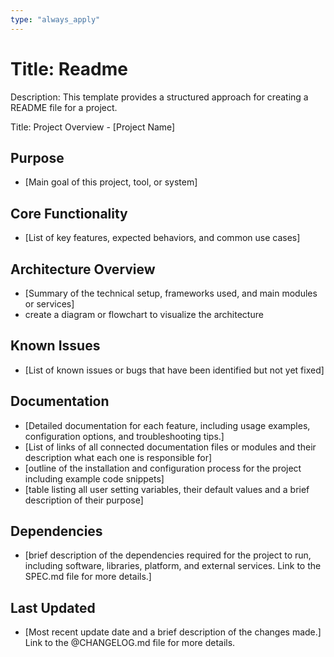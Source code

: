 ```yaml
---
type: "always_apply"
---
```


# Title: Readme

Description: This template provides a structured approach for creating a README file for a project.

Title: Project Overview - [Project Name]

## Purpose
- [Main goal of this project, tool, or system]

## Core Functionality
- [List of key features, expected behaviors, and common use cases]

## Architecture Overview
- [Summary of the technical setup, frameworks used, and main modules or services]
- create a diagram or flowchart to visualize the architecture

## Known Issues
- [List of known issues or bugs that have been identified but not yet fixed]

## Documentation
- [Detailed documentation for each feature, including usage examples, configuration options, and troubleshooting tips.]
- [List of links of all connected documentation files or modules and their description what each one is responsible for]
- [outline of the installation and configuration process for the project including example code snippets]
- [table listing all user setting variables, their default values and a brief description of their purpose]

## Dependencies
- [brief description of the dependencies required for the project to run, including software, libraries, platform, and external services. Link to the SPEC.md file for more details.]

## Last Updated
- [Most recent update date and a brief description of the changes made.] Link to the @CHANGELOG.md file for more details.
